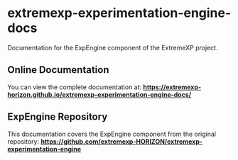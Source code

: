 # extremexp-experimentation-engine-docs
Documentation for the ExpEngine component of the ExtremeXP project.

## Online Documentation

You can view the complete documentation at:
**https://extremexp-horizon.github.io/extremexp-experimentation-engine-docs/**

## ExpEngine Repository

This documentation covers the ExpEngine component from the original repository:
**https://github.com/extremexp-HORIZON/extremexp-experimentation-engine**
